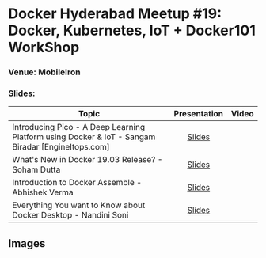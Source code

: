 # Docker Hyderabad Meetup #19: Docker, Kubernetes, IoT + Docker101 WorkShop

### Venue: MobileIron 

### Slides:


| Topic        | Presentation          | Video  | 
| ------------- |:-------------:| -----:| 
| Introducing Pico - A Deep Learning Platform using Docker & IoT - Sangam Biradar [EngineItops.com] | [Slides](https://www.slideshare.net/sangambiradar370/introducing-pico-a-deep-learning-platform-using-docker-iot-sangam-biradar) |  | 
| What's New in Docker 19.03 Release? - Soham Dutta| [Slides](bit.ly/hyd-docker) |  | 
| Introduction to Docker Assemble - Abhishek Verma | [Slides]() |  | 
| Everything You want to Know about Docker Desktop - Nandini Soni| [Slides](https://urlzs.com/oa2M1) |  | 
  


## Images



